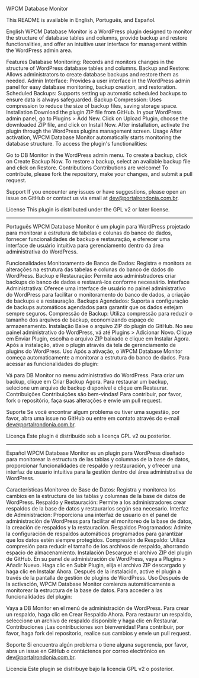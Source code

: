 WPCM Database Monitor

This README is available in English, Português, and Español.

English
WPCM Database Monitor is a WordPress plugin designed to monitor the structure of database tables and columns, provide backup and restore functionalities, and offer an intuitive user interface for management within the WordPress admin area.

Features
Database Monitoring: Records and monitors changes in the structure of WordPress database tables and columns.
Backup and Restore: Allows administrators to create database backups and restore them as needed.
Admin Interface: Provides a user interface in the WordPress admin panel for easy database monitoring, backup creation, and restoration.
Scheduled Backups: Supports setting up automatic scheduled backups to ensure data is always safeguarded.
Backup Compression: Uses compression to reduce the size of backup files, saving storage space.
Installation
Download the plugin ZIP file from GitHub.
In your WordPress admin panel, go to Plugins > Add New.
Click on Upload Plugin, choose the downloaded ZIP file, and click on Install Now.
After installation, activate the plugin through the WordPress plugins management screen.
Usage
After activation, WPCM Database Monitor automatically starts monitoring the database structure. To access the plugin's functionalities:

Go to DB Monitor in the WordPress admin menu.
To create a backup, click on Create Backup Now.
To restore a backup, select an available backup file and click on Restore.
Contributions
Contributions are welcome! To contribute, please fork the repository, make your changes, and submit a pull request.

Support
If you encounter any issues or have suggestions, please open an issue on GitHub or contact us via email at dev@portalrondonia.com.br.

License
This plugin is distributed under the GPL v2 or later license.

-------------------------------------------------------------------------------------
Português
WPCM Database Monitor é um plugin para WordPress projetado para monitorar a estrutura de tabelas e colunas do banco de dados, fornecer funcionalidades de backup e restauração, e oferecer uma interface de usuário intuitiva para gerenciamento dentro da área administrativa do WordPress.

Funcionalidades
Monitoramento de Banco de Dados: Registra e monitora as alterações na estrutura das tabelas e colunas do banco de dados do WordPress.
Backup e Restauração: Permite aos administradores criar backups do banco de dados e restaurá-los conforme necessário.
Interface Administrativa: Oferece uma interface de usuário no painel administrativo do WordPress para facilitar o monitoramento do banco de dados, a criação de backups e a restauração.
Backups Agendados: Suporta a configuração de backups automáticos agendados para garantir que os dados estejam sempre seguros.
Compressão de Backup: Utiliza compressão para reduzir o tamanho dos arquivos de backup, economizando espaço de armazenamento.
Instalação
Baixe o arquivo ZIP do plugin do GitHub.
No seu painel administrativo do WordPress, vá até Plugins > Adicionar Novo.
Clique em Enviar Plugin, escolha o arquivo ZIP baixado e clique em Instalar Agora.
Após a instalação, ative o plugin através da tela de gerenciamento de plugins do WordPress.
Uso
Após a ativação, o WPCM Database Monitor começa automaticamente a monitorar a estrutura do banco de dados. Para acessar as funcionalidades do plugin:

Vá para DB Monitor no menu administrativo do WordPress.
Para criar um backup, clique em Criar Backup Agora.
Para restaurar um backup, selecione um arquivo de backup disponível e clique em Restaurar.
Contribuições
Contribuições são bem-vindas! Para contribuir, por favor, fork o repositório, faça suas alterações e envie um pull request.

Suporte
Se você encontrar algum problema ou tiver uma sugestão, por favor, abra uma issue no GitHub ou entre em contato através do e-mail dev@portalrondonia.com.br.

Licença
Este plugin é distribuído sob a licença GPL v2 ou posterior.

--------------------------------------------------------------

Español
WPCM Database Monitor es un plugin para WordPress diseñado para monitorear la estructura de las tablas y columnas de la base de datos, proporcionar funcionalidades de respaldo y restauración, y ofrecer una interfaz de usuario intuitiva para la gestión dentro del área administrativa de WordPress.

Características
Monitoreo de Base de Datos: Registra y monitorea los cambios en la estructura de las tablas y columnas de la base de datos de WordPress.
Respaldo y Restauración: Permite a los administradores crear respaldos de la base de datos y restaurarlos según sea necesario.
Interfaz de Administración: Proporciona una interfaz de usuario en el panel de administración de WordPress para facilitar el monitoreo de la base de datos, la creación de respaldos y la restauración.
Respaldos Programados: Admite la configuración de respaldos automáticos programados para garantizar que los datos estén siempre protegidos.
Compresión de Respaldo: Utiliza compresión para reducir el tamaño de los archivos de respaldo, ahorrando espacio de almacenamiento.
Instalación
Descargue el archivo ZIP del plugin de GitHub.
En su panel de administración de WordPress, vaya a Plugins > Añadir Nuevo.
Haga clic en Subir Plugin, elija el archivo ZIP descargado y haga clic en Instalar Ahora.
Después de la instalación, active el plugin a través de la pantalla de gestión de plugins de WordPress.
Uso
Después de la activación, WPCM Database Monitor comienza automáticamente a monitorear la estructura de la base de datos. Para acceder a las funcionalidades del plugin:

Vaya a DB Monitor en el menú de administración de WordPress.
Para crear un respaldo, haga clic en Crear Respaldo Ahora.
Para restaurar un respaldo, seleccione un archivo de respaldo disponible y haga clic en Restaurar.
Contribuciones
¡Las contribuciones son bienvenidas! Para contribuir, por favor, haga fork del repositorio, realice sus cambios y envíe un pull request.

Soporte
Si encuentra algún problema o tiene alguna sugerencia, por favor, abra un issue en GitHub o contáctenos por correo electrónico en dev@portalrondonia.com.br.

Licencia
Este plugin se distribuye bajo la licencia GPL v2 o posterior.

